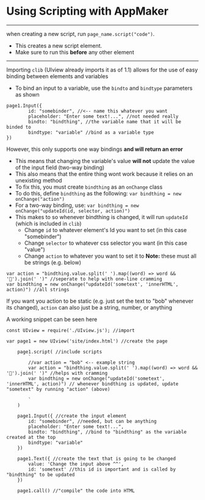 # Using Scripting with AppMaker
---
when creating a new script, run `page_name.script("code")`.
- This creates a new script element. 
- Make sure to run this **before** any other element
---
Importing `clib` (UIview already imports it as of 1.1) allows for the use of easy binding between elements and variables
- To bind an input to a variable, use the `bindto` and `bindtype` parameters as shown
```
page1.Input({
        id: "somebinder", //<-- name this whatever you want
        placeholder: "Enter some text!...", //not needed really
        bindto: "bindthing", //the variable name that it will be binded to
        bindtype: "variable" //bind as a variable type
})
```
However, this only supports one way bindings **and will return an error**
- This means that changing the variable's value **will not** update the value of the input field (two-way binding)
- This also means that the entire thing wont work because it relies on an unexisting method
- To fix this, you must create `bindthing` as an `onChange` class
- To do this, define `bindthing` as the following: `var bindthing = new onChange("action")`
- For a two-way binding, use: `var bindthing = new onChange("updateId(id, selector, action)")`
- This makes to so whenever bindthing is changed, it will run `updateId` (which is included in `clib`)
  - Change `id` to whatever element's Id you want to set (in this case "somebinder")
  - Change `selector` to whatever css selector you want (in this case "value")
  - Change `action` to whatever you want to set it to
**Note:** these must all be strings (e.g. below)
```
var action = "bindthing.value.split(' ').map((word) => word && '🍕').join(' ')" //seperate to help with one-line cramming
var bindthing = new onChange("updateId('sometext', 'innerHTML', action)") //all strings
```
If you want you action to be static (e.g. just set the text to "bob" whenever its changed), `action` can also just be a string, number, or anything

A working snippet can be seen here
```
const UIview = require('./UIview.js'); //import

var page1 = new UIview('site/index.html') //create the page

    page1.script( //include scripts
        `
        //var action = "bob" <-- example string
        var action = "bindthing.value.split(' ').map((word) => word && '🍕').join(' ')" //helps with cramming 
        var bindthing = new onChange("updateId('sometext', 'innerHTML', action)") // whenever bindthing is updated, update "sometext" by running "action" (above)
        
        `
    )

    page1.Input({ //create the input element
        id: "somebinder", //needed, but can be anything
        placeholder: "Enter some text!...",
        bindto: "bindthing", //bind to "bindthing" as the variable created at the top
        bindtype: "variable"
    })

    page1.Text({ //create the text that is going to be changed
        value: 'Change the input above ^^',
        id: 'sometext' //this id is important and is called by "bindthing" to be updated
    })

    page1.call() //"compile" the code into HTML
```
